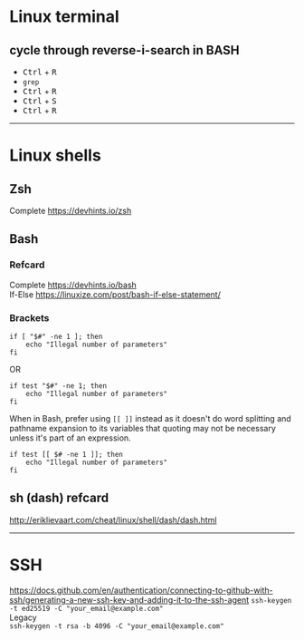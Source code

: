 # Linux terminal
## cycle through reverse-i-search in BASH
- <kbd>Ctrl</kbd> + <kbd>R</kbd>  
- `grep`  
- <kbd>Ctrl</kbd> + <kbd>R</kbd>  
- <kbd>Ctrl</kbd> + <kbd>S</kbd>  
- <kbd>Ctrl</kbd> + <kbd>R</kbd>  

---

# Linux shells
## Zsh
Complete https://devhints.io/zsh
## Bash
### Refcard
Complete https://devhints.io/bash  
If-Else https://linuxize.com/post/bash-if-else-statement/
### Brackets

```shell
if [ "$#" -ne 1 ]; then
    echo "Illegal number of parameters"
fi
```
OR
```shell
if test "$#" -ne 1; then
    echo "Illegal number of parameters"
fi
```
When in Bash, prefer using `[[ ]]` instead as it doesn't do word splitting and pathname expansion to its variables that quoting may not be necessary unless it's part of an expression.
```shell
if test [[ $# -ne 1 ]]; then
    echo "Illegal number of parameters"
fi
```
## sh (dash) refcard
http://eriklievaart.com/cheat/linux/shell/dash/dash.html

---

# SSH
https://docs.github.com/en/authentication/connecting-to-github-with-ssh/generating-a-new-ssh-key-and-adding-it-to-the-ssh-agent
`ssh-keygen -t ed25519 -C "your_email@example.com"`  
Legacy  
`ssh-keygen -t rsa -b 4096 -C "your_email@example.com"`
